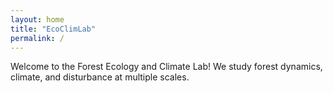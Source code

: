 ```yaml
---
layout: home
title: "EcoClimLab"
permalink: /
---
```


Welcome to the Forest Ecology and Climate Lab!
We study forest dynamics, climate, and disturbance at multiple scales.
